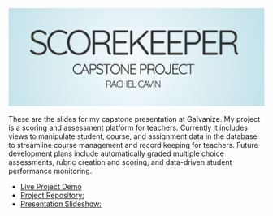
![First presentation Slide](/firstslide.png)

These are the slides for my capstone presentation at Galvanize. My project is a scoring and assessment platform for teachers. Currently it includes views to manipulate student, course, and assignment data in the database to streamline course management and record keeping for teachers. Future development plans include automatically graded multiple choice assessments, rubric creation and scoring, and data-driven student performance monitoring.

* [Live Project Demo](https://cavin-capstone.herokuapp.com/)
* [Project Repository:](https://github.com/Rmcavin/capStone)
* [Presentation Slideshow:](https://rmcavin.github.io/capstone_presentation/)
